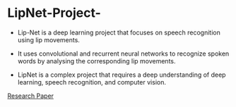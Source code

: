 # LipNet-Project-
* Lip-Net is a deep learning project that focuses on speech recognition using lip movements. 

* It uses convolutional and recurrent neural networks to recognize spoken words by analysing the corresponding lip movements.

* LipNet is a complex project that requires a deep understanding of deep learning, speech recognition, and computer vision.

<a href = 'https://arxiv.org/abs/1611.01599'>Research Paper</a>
